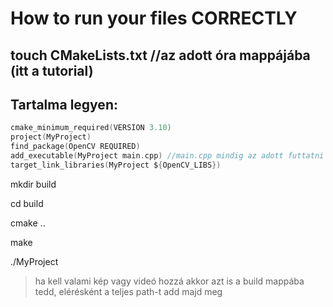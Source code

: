 # How to run your files CORRECTLY

## touch CMakeLists.txt //az adott óra mappájába (itt a tutorial)

## Tartalma legyen:
```c
cmake_minimum_required(VERSION 3.10)
project(MyProject)
find_package(OpenCV REQUIRED)
add_executable(MyProject main.cpp) //main.cpp mindig az adott futtatni kivant file-od
target_link_libraries(MyProject ${OpenCV_LIBS})
```

mkdir build

cd build

cmake ..

make

./MyProject

> ha kell valami kép vagy videó hozzá akkor azt is a build mappába tedd, elérésként a teljes path-t add majd meg